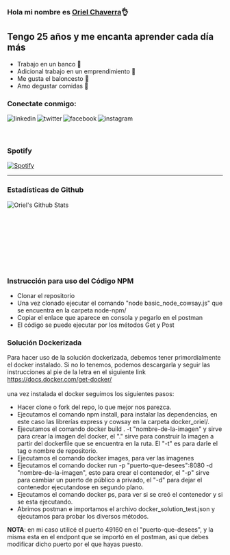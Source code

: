 ### Hola mi nombre es [Oriel Chaverra][website]👌

## Tengo 25 años y me encanta aprender cada día más
- Trabajo en un banco 🏦
- Adicional trabajo en un emprendimiento 🔮
- Me gusta el baloncesto 🏀
- Amo degustar comidas 🍔

### Conectate conmigo:
[<img align="left" alt="linkedin" src="https://img.shields.io/badge/LinkedIn-0077B5?style=for-the-badge&logo=linkedin&logoColor=white"/>][website]
[<img align="left" alt="twitter"  src="https://img.shields.io/badge/Twitter-1DA1F2?style=for-the-badge&logo=twitter&logoColor=white"/>][twitter]
[<img align="left" alt="facebook" src="https://img.shields.io/badge/Facebook-1877F2?style=for-the-badge&logo=facebook&logoColor=white"/>][facebook]
[<img align="left" alt="instagram"  src="https://img.shields.io/badge/Instagram-E4405F?style=for-the-badge&logo=instagram&logoColor=white"/>][instagram]

<br><br><br>

### Spotify
[![Spotify](https://novatorem-phi-dusky.vercel.app/api/spotify)](https://open.spotify.com/user/oriel05chaverra)

---
### Estadísticas de Github
<img align="left" alt="Oriel's Github Stats" src="https://github-readme-stats.vercel.app/api?username=ochaverra05&show_icons=true&hide_border=true">

<br>
<br>
<br>
<br>
<br>
<br>
<br>
<br>
<br>

### Instrucción para uso del Código NPM
 - Clonar el repositorio 
 - Una vez clonado ejecutar el comando "node basic_node_cowsay.js" que se encuentra en la carpeta node-npm/
 - Copiar el enlace que aparece en consola y pegarlo en el postman
 - El código se puede ejecutar por los métodos Get y Post


[website]: https://www.linkedin.com/in/oriel-chaverra-161891181/
[twitter]: https://twitter.com/ochaverra05/
[facebook]: https://www.facebook.com/oriel.chaverra/
[instagram]: https://www.instagram.com/ochaverra05/

### Solución Dockerizada
  Para hacer uso de la solución dockerizada, debemos tener primordialmente el docker instalado.
  Si no lo tenemos, podemos descargarla y seguir las instrucciones al pie de la letra en el siguiente link
  https://docs.docker.com/get-docker/
  <br>
  <br>
  una vez instalada el docker seguimos los siguientes pasos:
  <br>
  - Hacer clone o fork del repo, lo que mejor nos parezca.
  - Ejecutamos el comando npm install, para instalar las dependencias, en este caso las librerías express y cowsay en la carpeta docker_oriel/.
  - Ejecutamos el comando docker build . -t "nombre-de-la-imagen" y sirve para crear la imagen del docker, el "." sirve para construir la imagen a partir del dockerfile que se encuentra en la ruta. El "-t" es para darle el tag o nombre de repositorio.
  - Ejecutamos el comando docker images, para ver las imagenes
  - Ejecutamos el comando docker run -p "puerto-que-desees":8080 -d "nombre-de-la-imagen", esto para crear el contenedor, el "-p" sirve para cambiar un puerto de público a privado, el "-d" para dejar el contenedor ejecutandose en segundo plano.
  - Ejecutamos el comando docker ps, para ver si se creó el contenedor y si se esta ejecutando.
  - Abrimos postman e importamos el archivo docker_solution_test.json y ejecutamos para probar los diversos métodos.

  <b>NOTA</b>: en mi caso utilicé el puerto 49160 en el "puerto-que-desees", y la misma esta en el endpont que se importó en el postman, asi que debes modificar dicho puerto por el que hayas puesto.
  
